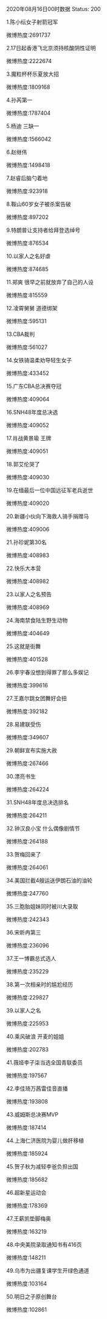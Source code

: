 2020年08月16日00时数据
Status: 200

1.陈小纭女子射箭冠军

微博热度:2691737

2.17日起香港飞北京须持核酸阴性证明

微博热度:2222674

3.魔粒杯杯乐夏放大招

微博热度:1809168

4.孙芮第一

微博热度:1787404

5.杨迪 三缺一

微博热度:1566042

6.赵继伟

微博热度:1498418

7.赵睿后脑勺着地

微博热度:923918

8.鞍山60岁女子被杀案告破

微博热度:897202

9.特朗普让支持者给拜登选绰号

微博热度:876534

10.以家人之名好虐

微博热度:874685

11.郑爽 很早之前就放弃了自己的人设

微博热度:815559

12.凌霄舅舅 道德绑架

微博热度:595131

13.CBA裁判

微博热度:561027

14.女铁骑温柔劝导轻生女子

微博热度:433452

15.广东CBA总决赛夺冠

微博热度:409064

16.SNH48年度总决选

微博热度:409052

17.肖战黄景瑜 王牌

微博热度:409051

18.郭艾伦哭了

微博热度:409030

19.在缅最后一位中国远征军老兵逝世

微博热度:409020

20.新疆小伙向下海救人骑手捐赠马

微博热度:409006

21.孙珍妮第30名

微博热度:408983

22.快乐大本营

微博热度:408982

23.以家人之名预告

微博热度:408969

24.海南禁食陆生野生动物

微博热度:404649

25.这就是街舞

微博热度:401528

26.李宇春没想到得罪了那么多娱记

微博热度:399616

27.王嘉尔跳女团舞好会扭

微博热度:392182

28.易建联受伤

微博热度:349607

29.朝鲜宣布实施大赦

微博热度:267466

30.漂亮书生

微博热度:264224

31.SNH48年度总决选排名

微博热度:264211

32.钟汉良小宝 什么偶像剧情节

微博热度:264188

33.贺梅回来了

微博热度:264061

34.美国拦截4艘运送伊朗石油的油轮

微博热度:247760

35.三胞胎姐妹同时被川大录取

微博热度:242343

36.宋昕冉第三

微博热度:236096

37.王一博霸总式选人

微博热度:235229

38.第一次相亲时的尴尬经历

微博热度:229827

39.以家人之名

微博热度:225953

40.乘风破浪 开麦的姐姐

微博热度:202783

41.薇娅李子柒当选全国青联委员

微博热度:197567

42.李佳琦万茜雷佳音直播

微博热度:193808

43.威姆斯总决赛MVP

微博热度:187414

44.上海仁济医院为婴儿做肝移植

微博热度:185924

45.贺子秋为减轻李爸负担出国

微博热度:185682

46.超新星运动会

微博热度:178369

47.王薪凯垫脚梅奥

微博热度:163219

48.中央美院录取通知书有416页

微博热度:148211

49.乌市为出疆复课学生开绿色通道

微博热度:103164

50.明日之子原创舞台

微博热度:102861

